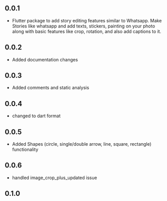 ## 0.0.1

* Flutter package to add story editing features similar to Whatsapp. Make Stories like whatsapp and add texts, stickers, painting on your photo along with basic features like crop, rotation, and also add captions to it.

## 0.0.2

* Added documentation changes

## 0.0.3

* Added comments and static analysis


## 0.0.4

* changed to dart format


## 0.0.5

* Added Shapes (circle, single/double arrow, line, square, rectangle) functionality

## 0.0.6 

* handled image_crop_plus_updated issue

## 0.1.0

